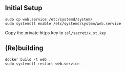 
## Initial Setup

    sudo cp web.service /etc/systemd/system/
    sudo systemctl enable /etc/systemd/system/web.service

Copy the private https key to `ssl/secret/x.st.key`

## (Re)building

    docker build -t web .
    sudo systemctl restart web.service
